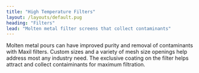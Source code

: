 ```yaml
---
title: "High Temperature Filters"
layout: /layouts/default.pug
heading: "Filters"
lead: "Molten metal filter screens that collect contaminants"
---
```

Molten metal pours can have improved purity and removal of contaminants with Maxil filters. Custom sizes and a variety of mesh size openings help address most any industry need. The exclusive coating on the filter helps attract and collect contaiminants for maximum filtration.
